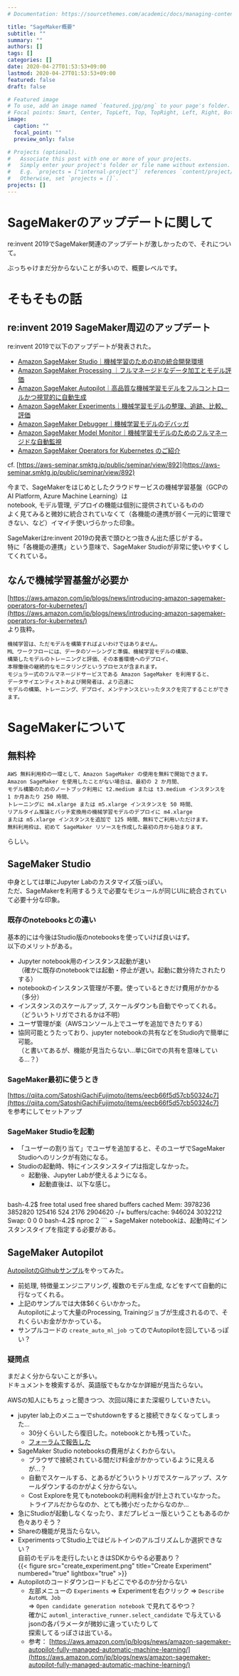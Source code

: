 ```yaml
---
# Documentation: https://sourcethemes.com/academic/docs/managing-content/

title: "SageMaker概要"
subtitle: ""
summary: ""
authors: []
tags: []
categories: []
date: 2020-04-27T01:53:53+09:00
lastmod: 2020-04-27T01:53:53+09:00
featured: false
draft: false

# Featured image
# To use, add an image named `featured.jpg/png` to your page's folder.
# Focal points: Smart, Center, TopLeft, Top, TopRight, Left, Right, BottomLeft, Bottom, BottomRight.
image:
  caption: ""
  focal_point: ""
  preview_only: false

# Projects (optional).
#   Associate this post with one or more of your projects.
#   Simply enter your project's folder or file name without extension.
#   E.g. `projects = ["internal-project"]` references `content/project/deep-learning/index.md`.
#   Otherwise, set `projects = []`.
projects: []
---
```


# SageMakerのアップデートに関して

re:invent 2019でSageMaker関連のアップデートが激しかったので、それについて。

ぶっちゃけまだ分からないことが多いので、概要レベルです。


# そもそもの話


## re:invent 2019 SageMaker周辺のアップデート

re:invent 2019で以下のアップデートが発表された。

* [Amazon SageMaker Studio｜機械学習のための初の統合開発環境](https://aws.amazon.com/jp/blogs/news/amazon-sagemaker-studio-the-first-fully-integrated-development-environment-for-machine-learning/)
* [Amazon SageMaker Processing ｜フルマネージドなデータ加工とモデル評価](https://aws.amazon.com/jp/blogs/news/amazon-sagemaker-processin-fully-managed-data-processing-and-model-evaluation/)
* [Amazon SageMaker Autopilot｜高品質な機械学習モデルをフルコントロールかつ視覚的に自動生成](https://aws.amazon.com/jp/blogs/news/amazon-sagemaker-autopilot-fully-managed-automatic-machine-learning/)
* [Amazon SageMaker Experiments｜機械学習モデルの整理、追跡、比較、評価](https://aws.amazon.com/jp/blogs/news/amazon-sagemaker-experiments-organize-track-and-compare-your-machine-learning-trainings/)
* [Amazon SageMaker Debugger｜機械学習モデルのデバッガ](https://aws.amazon.com/jp/blogs/news/amazon-sagemaker-debugger-debug-your-machine-learning-models/)
* [Amazon SageMaker Model Monitor｜機械学習モデルのためのフルマネージドな自動監視](https://aws.amazon.com/jp/blogs/news/amazon-sagemaker-model-monitor-fully-managed-automatic-monitoring-for-your-machine-learning-models/)
* [Amazon SageMaker Operators for Kubernetes のご紹介](https://aws.amazon.com/jp/blogs/news/introducing-amazon-sagemaker-operators-for-kubernetes/)

cf. [https://aws-seminar.smktg.jp/public/seminar/view/892](https://aws-seminar.smktg.jp/public/seminar/view/892)

今まで、SageMakerをはじめとしたクラウドサービスの機械学習基盤（GCPのAI Platform, Azure Machine Learning）は  
notebook, モデル管理, デプロイの機能は個別に提供されているものの  
よく見てみると微妙に統合されていなくて（各機能の連携が弱く一元的に管理できない、など）イマイチ使いづらかった印象。

SageMakerはre:invent 2019の発表で頭ひとつ抜きん出た感じがする。  
特に「各機能の連携」という意味で、SageMaker Studioが非常に使いやすくしてくれている。


## なんで機械学習基盤が必要か

[https://aws.amazon.com/jp/blogs/news/introducing-amazon-sagemaker-operators-for-kubernetes/](https://aws.amazon.com/jp/blogs/news/introducing-amazon-sagemaker-operators-for-kubernetes/)  
より抜粋。

```
機械学習は、ただモデルを構築すればよいわけではありません。
ML ワークフローには、データのソーシングと準備、機械学習モデルの構築、
構築したモデルのトレーニングと評価、その本番環境へのデプロイ、
本稼働後の継続的なモニタリングというプロセスが含まれます。
モジュラー式のフルマネージドサービスである Amazon SageMaker を利用すると、
データサイエンティストおよび開発者は、より迅速に
モデルの構築、トレーニング、デプロイ、メンテナンスといったタスクを完了することができます。
```

# SageMakerについて

## 無料枠

```
AWS 無料利用枠の一環として、Amazon SageMaker の使用を無料で開始できます。
Amazon SageMaker を使用したことがない場合は、最初の 2 か月間、
モデル構築のためのノートブック利用に t2.medium または t3.medium インスタンスを 1 か月あたり 250 時間、
トレーニングに m4.xlarge または m5.xlarge インスタンスを 50 時間、
リアルタイム推論とバッチ変換用の機械学習モデルのデプロイに m4.xlarge
または m5.xlarge インスタンスを追加で 125 時間、無料でご利用いただけます。
無料利用枠は、初めて SageMaker リソースを作成した最初の月から始まります。
```

らしい。


## SageMaker Studio

中身としては単にJupyter Labのカスタマイズ版っぽい。  
ただ、SageMakerを利用するうえで必要なモジュールが同じUIに統合されていて必要十分な印象。

### 既存のnotebooksとの違い

基本的には今後はStudio版のnotebooksを使っていけば良いはず。  
以下のメリットがある。

* Jupyter notebook用のインスタンス起動が速い  
  （確かに既存のnotebookでは起動・停止が遅い。起動に数分待たされたりする）
* notebookのインスタンス管理が不要。使っているときだけ費用がかかる（多分）  
* インスタンスのスケールアップ, スケールダウンも自動でやってくれる。  
  （どういうトリガでされるかは不明）
* ユーザ管理が楽（AWSコンソール上でユーザを追加できたりする）
* 協同可能とうたっており、jupyter notebookの共有などをStudio内で簡単に可能。  
  （と書いてあるが、機能が見当たらない...単にGitでの共有を意味している...？）


### SageMaker最初に使うとき

[https://qiita.com/SatoshiGachiFujimoto/items/eecb66f5d57cb50324c7](https://qiita.com/SatoshiGachiFujimoto/items/eecb66f5d57cb50324c7)  
を参考にしてセットアップ

### SageMaker Studioを起動

* 「ユーザーの割り当て」でユーザを追加すると、そのユーザでSageMaker Studioへのリンクが有効になる。
* Studioの起動時、特にインスタンスタイプは指定しなかった。
    + 起動後、Jupyter Labが使えるようになる。
        - 起動直後は、以下な感じ。
        ```
bash-4.2$ free
             total       used       free     shared    buffers     cached
Mem:       3978236    3852820     125416        524       2176    2904620
-/+ buffers/cache:     946024    3032212
Swap:            0          0          0
bash-4.2$ nproc
2
        ```
    + SageMaker notebookは、起動時にインスタンスタイプを指定する必要がある。


## SageMaker Autopilot

[AutopilotのGithubサンプル](https://github.com/awslabs/amazon-sagemaker-examples/blob/master/autopilot/sagemaker_autopilot_direct_marketing.ipynb)をやってみた。  

* 前処理, 特徴量エンジニアリング, 複数のモデル生成, などをすべて自動的に行なってくれる。
* 上記のサンプルでは大体$6くらいかかった。  
  Autopilotによって大量のProcessing, Trainingジョブが生成されるので、それくらいお金がかかっている。
* サンプルコードの `create_auto_ml_job` ってのでAutopilotを回しているっぽい？  


### 疑問点

まだよく分からないことが多い。  
ドキュメントを検索するが、英語版でもなかなか詳細が見当たらない。  

AWSの知人にもちょっと聞きつつ、次回以降にまた深堀りしていきたい。

* jupyter lab上のメニューでshutdownをすると接続できなくなってしまった...
    + 30分くらいしたら復旧した。notebookとかも残っていた。
    + [フォーラムで報告した](https://forums.aws.amazon.com/message.jspa?messageID=927816#927816)
* SageMaker Studio notebooksの費用がよくわからない。
    + ブラウザで接続されている間だけ料金がかかっているように見えるが...？
    + 自動でスケールする、とあるがどういうトリガでスケールアップ、スケールダウンするのかがよく分からない。
    + Cost Exploreを見てもnotebookの利用料金が計上されていなかった。  
      トライアルだからなのか、とても微小だったからなのか...
* 急にStudioが起動しなくなったり、まだプレビュー版ということもあるのか色々ありそう？
* Shareの機能が見当たらない。
* ExperimentsってStudio上ではビルトインのアルゴリズムしか選択できない？  
  自前のモデルを走行したいときはSDKからやる必要あり？  
  {{< figure src="create_experiment.png" title="Create Experiment" numbered="true" lightbox="true" >}}
* Autopilotのコードダウンロードもどこでやるのか分からない
    - 左部メニューの `Experiments` => Experimentを右クリック => `Describe AutoML Job`  
      => `Open candidate generation notebook` で見れてるやつ？  
      確かに `automl_interactive_runner.select_candidate` で与えているjsonの各パラメータが微妙に違っていたりして  
      探索してるっぽさは出ている。
    - 参考： [https://aws.amazon.com/jp/blogs/news/amazon-sagemaker-autopilot-fully-managed-automatic-machine-learning/](https://aws.amazon.com/jp/blogs/news/amazon-sagemaker-autopilot-fully-managed-automatic-machine-learning/)
